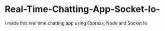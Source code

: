 # Real-Time-Chatting-App-Socket-Io-
I made this real time chatting app using Express, Node and Socket Io
